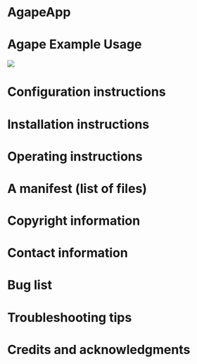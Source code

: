 # AgapeApp

# Agape Example Usage

![](https://i.imgur.com/ryrkGvUm.gif)
# Configuration instructions

# Installation instructions

# Operating instructions

# A manifest (list of files)

# Copyright information

# Contact information

# Bug list

# Troubleshooting tips

# Credits and acknowledgments
